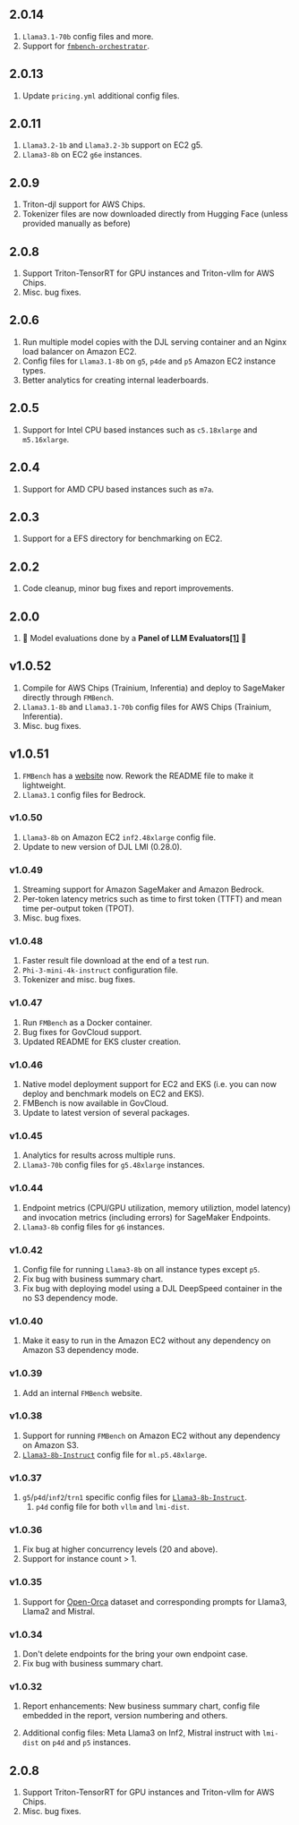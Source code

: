 

## 2.0.14

1. `Llama3.1-70b` config files and more.
1. Support for [`fmbench-orchestrator`](https://github.com/awslabs/fmbench-orchestrator).

## 2.0.13

1. Update `pricing.yml` additional config files.


## 2.0.11

1. `Llama3.2-1b` and `Llama3.2-3b` support on EC2 g5.
1. `Llama3-8b` on EC2 `g6e` instances.

## 2.0.9

1. Triton-djl support for AWS Chips.
1. Tokenizer files are now downloaded directly from Hugging Face (unless provided manually as before) 

## 2.0.8

1. Support Triton-TensorRT for GPU instances and Triton-vllm for AWS Chips.
1. Misc. bug fixes.

## 2.0.6

1. Run multiple model copies with the DJL serving container and an Nginx load balancer on Amazon EC2.
1. Config files for `Llama3.1-8b` on `g5`, `p4de` and `p5` Amazon EC2 instance types.
1. Better analytics for creating internal leaderboards.

## 2.0.5

1. Support for Intel CPU based instances such as `c5.18xlarge` and `m5.16xlarge`.

## 2.0.4

1. Support for AMD CPU based instances such as `m7a`.

## 2.0.3

1. Support for a EFS directory for benchmarking on EC2.

## 2.0.2

1. Code cleanup, minor bug fixes and report improvements.

## 2.0.0

1. 🚨 Model evaluations done by a **Panel of LLM Evaluators[[1]](#1)** 🚨

## v1.0.52

1. Compile for AWS Chips (Trainium, Inferentia) and deploy to SageMaker directly through `FMBench`.
1. `Llama3.1-8b` and `Llama3.1-70b` config files for AWS Chips (Trainium, Inferentia).
1. Misc. bug fixes.

## v1.0.51

1. `FMBench` has a [website](https://aws-samples.github.io/foundation-model-benchmarking-tool/index.html) now. Rework the README file to make it lightweight.
1. `Llama3.1` config files for Bedrock.

### v1.0.50
1. `Llama3-8b` on Amazon EC2 `inf2.48xlarge` config file.
1. Update to new version of DJL LMI (0.28.0).

### v1.0.49
1. Streaming support for Amazon SageMaker and Amazon Bedrock.
1. Per-token latency metrics such as time to first token (TTFT) and mean time per-output token (TPOT).
1. Misc. bug fixes.

### v1.0.48
1. Faster result file download at the end of a test run.
1. `Phi-3-mini-4k-instruct` configuration file.
1. Tokenizer and misc. bug fixes.

### v1.0.47
1. Run `FMBench` as a Docker container.
1. Bug fixes for GovCloud support.
1. Updated README for EKS cluster creation.

### v1.0.46
1. Native model deployment support for EC2 and EKS (i.e. you can now deploy and benchmark models on EC2 and EKS).
1. FMBench is now available in GovCloud.
1. Update to latest version of several packages.

### v1.0.45
1. Analytics for results across multiple runs.
1. `Llama3-70b` config files for `g5.48xlarge` instances.

### v1.0.44
1. Endpoint metrics (CPU/GPU utilization, memory utiliztion, model latency) and invocation metrics (including errors) for SageMaker Endpoints.
1. `Llama3-8b` config files for `g6` instances.

### v1.0.42
1. Config file for running `Llama3-8b` on all instance types except `p5`.
1. Fix bug with business summary chart.
1. Fix bug with deploying model using a DJL DeepSpeed container in the no S3 dependency mode.

### v1.0.40
1. Make it easy to run in the Amazon EC2 without any dependency on Amazon S3 dependency mode.

### v1.0.39
1. Add an internal `FMBench` website.

### v1.0.38
1. Support for running `FMBench` on Amazon EC2 without any dependency on Amazon S3.
1. [`Llama3-8b-Instruct`](https://huggingface.co/meta-llama/Meta-Llama-3-8B-Instruct) config file for `ml.p5.48xlarge`.

### v1.0.37
1. `g5`/`p4d`/`inf2`/`trn1` specific config files for [`Llama3-8b-Instruct`](https://huggingface.co/meta-llama/Meta-Llama-3-8B-Instruct).
    1. `p4d` config file for both `vllm` and `lmi-dist`.

### v1.0.36
1. Fix bug at higher concurrency levels (20 and above).
1. Support for instance count > 1.


### v1.0.35

1. Support for [Open-Orca](https://huggingface.co/datasets/Open-Orca/OpenOrca) dataset and corresponding prompts for Llama3, Llama2 and Mistral.

### v1.0.34
1. Don't delete endpoints for the bring your own endpoint case.
1. Fix bug with business summary chart.

### v1.0.32

1. Report enhancements: New business summary chart, config file embedded in the report, version numbering and others.

1. Additional config files: Meta Llama3 on Inf2, Mistral instruct with `lmi-dist` on `p4d` and `p5` instances.

## 2.0.8

1. Support Triton-TensorRT for GPU instances and Triton-vllm for AWS Chips.
1. Misc. bug fixes.
